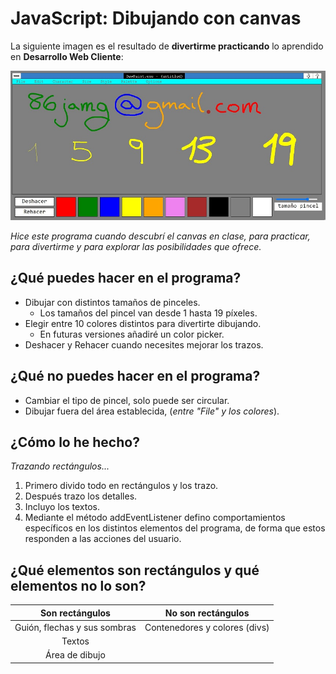 # JavaScript: Dibujando con canvas

La siguiente imagen es el resultado de **divertirme practicando** lo aprendido en **Desarrollo Web Cliente**:

![PaintBrush](img/dpaint.jpg)


*Hice este programa cuando descubrí el canvas en clase, para practicar, para divertirme y para explorar las posibilidades que ofrece.*


## ¿Qué puedes hacer en el programa?

* Dibujar con distintos tamaños de pinceles.
    - Los tamaños del pincel van desde 1 hasta 19 píxeles.
* Elegir entre 10 colores distintos para divertirte dibujando.
    - En futuras versiones añadiré un color picker.
* Deshacer y Rehacer cuando necesites mejorar los trazos.

## ¿Qué **no** puedes hacer en el programa?

* Cambiar el tipo de pincel, solo puede ser circular.
* Dibujar fuera del área establecida, (*entre "File" y los colores*).

## ¿Cómo lo he hecho?

*Trazando rectángulos...*
1. Primero divido todo en rectángulos y los trazo.
2. Después trazo los detalles.
3. Incluyo los textos.
4. Mediante el método addEventListener defino comportamientos específicos en los distintos elementos del programa, de forma que estos responden a las acciones del usuario.

## ¿Qué elementos son rectángulos y qué elementos no lo son?

|       Son rectángulos        |      No son rectángulos       |
| :--------------------------: | :---------------------------: |
| Guión, flechas y sus sombras | Contenedores y colores (divs) |
|            Textos            |                               |
|        Área de dibujo        |                               |